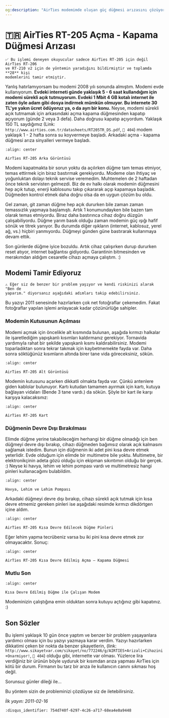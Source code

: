 ```yaml
---
og:description: "AirTies modemimde oluşan güç düğmesi arızasını çözüyorum."
---
```


# 🇹🇷 AirTies RT-205 Açma - Kapama Düğmesi Arızası

```{note}
✅ Bu işlemi deneyen okuyucular sadece AirTies RT-205 için değil AirTies RT-206
ve RT-210 v2 için de yöntemin yaradığını bildirmiştir ve toplamda **28** kişi
modemlerini tamir etmiştir.
```

Yanlış hatırlamıyorsam bu modemi 2008 yılı sonunda almıştım. Modemi evde
kullanıyorum. **Evdeki interneti günde yaklaşık 5 - 6 saat kullandığım için
modemi sürekli açık tutmuyorum. Evdeki 1 Mbit 4 GB kotalı internet ile zaten
öyle adam gibi dosya indirmek mümkün olmuyor. Bu internete 30 TL'ye yakın ücret
ödüyoruz ya, o da ayrı bir konu.** Neyse, modemi sürekli açık tutmamak için
arkasındaki açma kapama düğmesinden kapatıp açıyorum (günde 2 veya 3 defa). Daha
doğrusu kapatıp açıyordum. Yaklaşık 150 TL saydığımız
(Link: `http://www.airties.com.tr/datasheets/RT205TR_DS.pdf`, `🔗 404`)
modem yaklaşık 1 - 2 hafta sonra su koyvermeye başladı.
Arkadaki açma - kapama düğmesi arıza sinyalleri vermeye başladı.

```{figure} assets/airties-a.jpg
:align: center

AirTies RT-205 Arka Görüntüsü
```

Modemi kapatmakta bir sorun yoktu da açılırken düğme tam temas etmiyor, temas
ettirmek için biraz bastırmak gerekiyordu. Modeme olan ihtiyaç ve yoğunluktan
dolayı teknik servise veremedim. Muhtemelen de 2 haftadan önce teknik servisten
gelmezdi. Biz de ev halkı olarak modemin düğmesini hep açık tutup, enerji
kablosunu takıp çıkararak açıp kapamaya başladık. Düğmeden kontrol etmek daha
doğru olsa da en uygun çözüm bu oldu.

Gel zaman, git zaman düğme hep açık dururken bile zaman zaman temassızlık
yapmaya başlamıştı. Artık 1 konumundayken bile bazen tam olarak temas etmiyordu.
Biraz daha bastırınca cihaz doğru düzgün çalışabiliyordu. Düğme yarım basık
olduğu zaman modemin güç ışığı hafif sönük ve titrek yanıyor. Bu durumda diğer
ışıkların (internet, kablosuz, yerel ağ, vs.) hiçbiri yanmıyordu. Düğmeyi günden
güne bastırarak kullanmaya devam ettik.

Son günlerde düğme iyice bozuldu. Artık cihaz çalışırken durup dururken reset
atıyor, internet bağlantısı gidiyordu. Garantinin bitmesinden ve merakımdan
aldığım cesaretle cihazı açmaya çalıştım. :)

## Modemi Tamir Ediyoruz

```{attention}
⚠️ Eğer siz de benzer bir problem yaşıyor ve kendi riskinizi alarak "Ben de
yaparım." diyorsanız aşağıdaki adımları takip edebilirsiniz.
```

Bu yazıyı 2011 senesinde hazırlarken çok net fotoğraflar çekemedim. Fakat
fotoğraflar yapılan işlemi anlayacak kadar çözünürlüğe sahipler.

### Modemin Kutusunun Açılması

Modemi açmak için öncelikle alt kısmında bulunan, aşağıda kırmızı halkalar ile
işaretlediğim yapışkanlı kısımları kaldırmanız gerekiyor. Tornavida yardımıyla
rahat bir şekilde yapışkanlı kısmı kaldırabilirsiniz. Modemi toparladıktan sonra
tekrar takmak için kaybetmemekte fayda var. Daha sonra söktüğünüz kısımların
altında birer tane vida göreceksiniz, sökün.

```{figure} assets/airties-b.jpg
:align: center

AirTies RT-205 Alt Görüntüsü
```

Modemin kutusunu açarken dikkatli olmakta fayda var. Çünkü antenlere giden
kablolar bulunuyor. Kartı kutudan tamamen ayırmak için kartı, kutuya bağlayan
vidaları (Bende 3 tane vardı.) da sökün. Şöyle bir kart ile karşı karşıya
kalacaksınız:

```{figure} assets/airties-c.jpg
:align: center

AirTies RT-205 Kart
```

### Düğmenin Devre Dışı Bırakılması

Elimde düğme yerine takabileceğim herhangi bir düğme olmadığı için ben düğmeyi
devre dışı bırakıp, cihazı düğmeden bağımsız olarak açık kalmasını sağlamak
istedim. Bunun için düğmenin iki adet pini kısa devre etmek yeterlidir. Evde
olduğum için elimde bir multimetre bile yoktu. Multimetre, bir elektronikçinin
adeta gözü olduğu için ekipman sıkıntımın olduğu bir gerçek. :) Neyse ki havya,
lehim ve lehim pompası vardı ve multimetresiz hangi pinleri kullanacağımı
bulabildim.

```{figure} assets/airties-d.jpg
:align: center

Havya, Lehim ve Lehim Pompası
```

Arkadaki düğmeyi devre dışı bırakıp, cihazı sürekli açık tutmak için kısa devre
etmemiz gereken pinleri ise aşağıdaki resimde kırmızı dikdörtgen içine aldım.

```{figure} assets/airties-e.jpg
:align: center

AirTies RT-205 Kısa Devre Edilecek Düğme Pinleri
```

Eğer lehim yapma tecrübeniz varsa bu iki pini kısa devre etmek zor olmayacaktır.
Sonuç:

```{figure} assets/airties-f.jpg
:align: center

AirTies RT-205 Kısa Devre Edilmiş Açma – Kapama Düğmesi
```

### Mutlu Son

```{figure} assets/airties-g.jpg
:align: center

Kısa Devre Edilmiş Düğme ile Çalışan Modem
```

Modeminizin çalıştığına emin olduktan sonra kutuyu açtığınız gibi kapatınız. :)

## Son Sözler

Bu işlemi yaklaşık 10 gün önce yaptım ve benzer bir problem yaşayanlara yardımcı
olması için bu yazıyı yazmaya karar verdim. Yazıyı hazırlarken dikkatimi çeken
bir nokta da benzer şikayetlerin,
(link: `http://www.sikayetvar.com/sikayet/no/772246/g/AIRTIES+Arizali+Cihazini+Onarmiyor!`,
`🔗 404`)
olduğu gibi, internette var olması. Yüzlerce lira verdiğiniz bir ürünün böyle
uyduruk bir kısımdan arıza yapması AirTies için kötü bir durum. Firmanın bu tarz
bir arıza ile kullanıcın canını sıkması hoş değil.

Sorunsuz günler dileği ile…

Bu yöntem sizin de probleminizi çözdüyse siz de iletebilirsiniz.

*İlk yayın: 2011-02-16*

```{disqus}
:disqus_identifier: 754d740f-6297-4c26-a717-68ea4e0a9448
```
